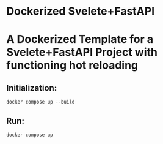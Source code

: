 # Dockerized Svelete+FastAPI 
# A Dockerized Template for a Svelete+FastAPI Project with functioning hot reloading

## Initialization:

``docker compose up --build``

## Run:

``docker compose up``
